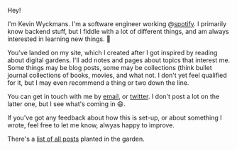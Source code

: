 Hey!

I'm Kevin Wyckmans. I'm a software engineer working @[spotify](https://spotify.com). I primarily know backend stuff, but I fiddle with a lot of different things, and am always interested in learning new things. :palm_tree:

You've landed on my site, which I created after I got inspired by reading about digital gardens. I'll add notes and pages about topics that interest me. Some things may be blog posts, some may be collections (think bullet journal collections[](https://bulletjournal.com/blogs/bulletjournalist/collections) of books, movies, and what not. I don't yet feel qualified for it, but I may even recommend a thing or two down the line.

You can get in touch with me by [email](kevinwyckmans@gmail.com), or [twitter](https://twitter.com/kwyckmans). I don't post a lot on the latter one, but I see what's coming in :smile:.

If you've got any feedback about how this is set-up, or about something I wrote, feel free to let me know, alwyas happy to improve.

There's a [list of all posts](posts.md) planted in the garden.
